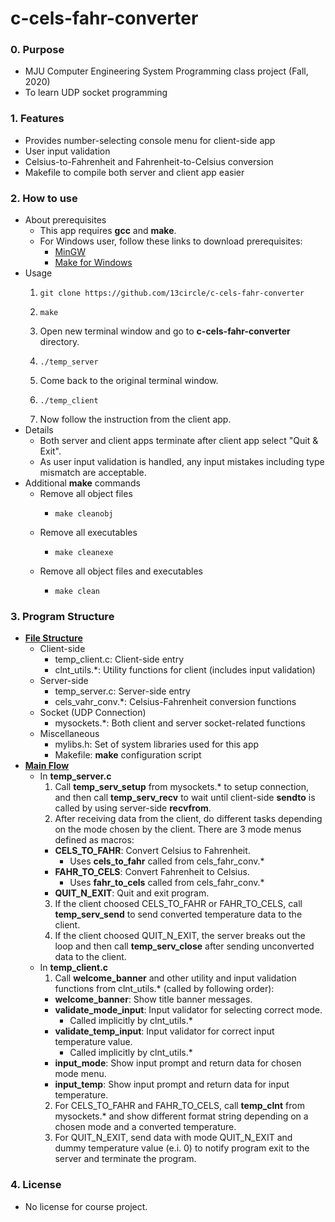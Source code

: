 # c-cels-fahr-converter

### 0. Purpose
- MJU Computer Engineering System Programming class project (Fall, 2020)
- To learn UDP socket programming

### 1. Features
- Provides number-selecting console menu for client-side app
- User input validation
- Celsius-to-Fahrenheit and Fahrenheit-to-Celsius conversion
- Makefile to compile both server and client app easier

### 2. How to use
- About prerequisites
  - This app requires <b>gcc</b> and <b>make</b>.
  - For Windows user, follow these links to download prerequisites:
    - [MinGW](https://sourceforge.net/projects/mingw/)
    - [Make for Windows](http://gnuwin32.sourceforge.net/packages/make.htm)
- Usage
  1.     git clone https://github.com/13circle/c-cels-fahr-converter
  2.     make
  3. Open new terminal window and go to <b>c-cels-fahr-converter</b> directory.
  4.     ./temp_server
  5. Come back to the original terminal window.
  6.     ./temp_client
  7.  Now follow the instruction from the client app.
- Details
  - Both server and client apps terminate after client app select "Quit & Exit".
  - As user input validation is handled, any input mistakes including type mismatch are acceptable.
- Additional <b>make</b> commands
  - Remove all object files
    -     make cleanobj
  - Remove all executables
    -     make cleanexe
  - Remove all object files and executables
    -     make clean

### 3. Program Structure
- <b><u>File Structure</u></b>
  - Client-side
    - temp_client.c: Client-side entry
    - clnt_utils.*: Utility functions for client (includes input validation)
  - Server-side
    - temp_server.c: Server-side entry
    - cels_vahr_conv.*: Celsius-Fahrenheit conversion functions
  - Socket (UDP Connection)
    - mysockets.*: Both client and server socket-related functions
  - Miscellaneous
    - mylibs.h: Set of system libraries used for this app
    - Makefile: <b>make</b> configuration script
- <b><u>Main Flow</u></b>
  - In <b>temp_server.c</b>
    1. Call <b>temp_serv_setup</b> from mysockets.* to setup connection, and then call <b>temp_serv_recv</b> to wait until client-side <b>sendto</b> is called by using server-side <b>recvfrom</b>.
    2. After receiving data from the client, do different tasks depending on the mode chosen by the client. There are 3 mode menus defined as macros:
      - <b>CELS_TO_FAHR</b>: Convert Celsius to Fahrenheit.
        - Uses <b>cels_to_fahr</b> called from cels_fahr_conv.*
      - <b>FAHR_TO_CELS</b>: Convert Fahrenheit to Celsius.
        - Uses <b>fahr_to_cels</b> called from cels_fahr_conv.*
      - <b>QUIT_N_EXIT</b>: Quit and exit program.
    3. If the client choosed CELS_TO_FAHR or FAHR_TO_CELS, call <b>temp_serv_send</b> to send converted temperature data to the client.
    4. If the client choosed QUIT_N_EXIT, the server breaks out the loop and then call <b>temp_serv_close</b> after sending unconverted data to the client.
  - In <b>temp_client.c</b>
    1. Call <b>welcome_banner</b> and other utility and input validation functions from clnt_utils.* (called by following order):
      - <b>welcome_banner</b>: Show title banner messages.
      - <b>validate_mode_input</b>: Input validator for selecting correct mode.
        - Called implicitly by clnt_utils.*
      - <b>validate_temp_input</b>: Input validator for correct input temperature value.
        - Called implicitly by clnt_utils.*
      - <b>input_mode</b>: Show input prompt and return data for chosen mode menu.
      - <b>input_temp</b>: Show input prompt and return data for input temperature.
    2. For CELS_TO_FAHR and FAHR_TO_CELS, call <b>temp_clnt</b> from mysockets.* and show different format string depending on a chosen mode and a converted temperature.
    3. For QUIT_N_EXIT, send data with mode QUIT_N_EXIT and dummy temperature value (e.i. 0) to notify program exit to the server and terminate the program.

### 4. License
- No license for course project.

